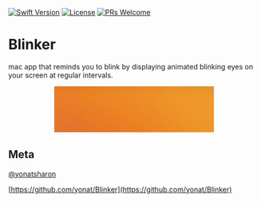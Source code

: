 [![Swift Version][swift-image]][swift-url]
[![License][license-image]][license-url]
[![PRs Welcome](https://img.shields.io/badge/PRs-welcome-brightgreen.svg?style=flat-square)](http://makeapullrequest.com)

# Blinker

mac app that reminds you to blink by displaying animated blinking eyes on your screen at regular intervals.

<p align="center">
<img src="Screenshots/Blinker.gif">
</p>

## Meta

[@yonatsharon](https://twitter.com/yonatsharon)

[https://github.com/yonat/Blinker](https://github.com/yonat/Blinker)

[swift-image]:https://img.shields.io/badge/swift-5.0-orange.svg
[swift-url]: https://swift.org/
[license-image]: https://img.shields.io/badge/License-MIT-blue.svg
[license-url]: LICENSE.txt
